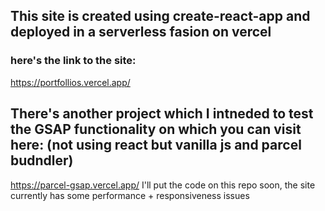 ## This site is created using create-react-app and deployed in a serverless fasion on vercel 

### here's the link to the site: 
https://portfollios.vercel.app/


## There's another project which I intneded to test the GSAP functionality on which you can visit here: (not using react but vanilla js and parcel budndler)
https://parcel-gsap.vercel.app/
I'll put the code on this repo soon, the site currently has some performance + responsiveness issues 

